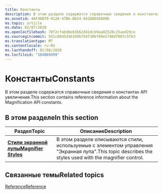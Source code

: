```yaml
---
title: Константы
description: В этом разделе содержатся справочные сведения о константах API увеличения.
ms.assetid: 4AF46B70-9120-47B6-B824-0410805DA89D
ms.topic: article
ms.date: 02/07/2020
ms.openlocfilehash: 78f2cfabd0e63b62d41dcb9aa02528c25aad2dce
ms.sourcegitcommit: 541c08d5d36109b754f39bf89e57404f007c5f63
ms.translationtype: MT
ms.contentlocale: ru-RU
ms.lasthandoff: 02/08/2020
ms.locfileid: "104069499"
---
```

# <a name="constants"></a><span data-ttu-id="4e6a8-103">Константы</span><span class="sxs-lookup"><span data-stu-id="4e6a8-103">Constants</span></span>

<span data-ttu-id="4e6a8-104">В этом разделе содержатся справочные сведения о константах API увеличения.</span><span class="sxs-lookup"><span data-stu-id="4e6a8-104">This section contains reference information about the Magnification API constants.</span></span>

## <a name="in-this-section"></a><span data-ttu-id="4e6a8-105">В этом разделе</span><span class="sxs-lookup"><span data-stu-id="4e6a8-105">In this section</span></span>

| <span data-ttu-id="4e6a8-106">Раздел</span><span class="sxs-lookup"><span data-stu-id="4e6a8-106">Topic</span></span> | <span data-ttu-id="4e6a8-107">Описание</span><span class="sxs-lookup"><span data-stu-id="4e6a8-107">Description</span></span> |
|---|---|
| [<span data-ttu-id="4e6a8-108">**Стили экранной лупы**</span><span class="sxs-lookup"><span data-stu-id="4e6a8-108">**Magnifier Styles**</span></span>](magapi-magnifier-styles.md)<br/> | <span data-ttu-id="4e6a8-109">В этом разделе описываются стили, используемые с элементом управления "Экранная лупа".</span><span class="sxs-lookup"><span data-stu-id="4e6a8-109">This topic describes the styles used with the magnifier control.</span></span><br/> |

## <a name="related-topics"></a><span data-ttu-id="4e6a8-110">Связанные темы</span><span class="sxs-lookup"><span data-stu-id="4e6a8-110">Related topics</span></span>

[<span data-ttu-id="4e6a8-111">Reference</span><span class="sxs-lookup"><span data-stu-id="4e6a8-111">Reference</span></span>](entry-magapi-ref.md)
